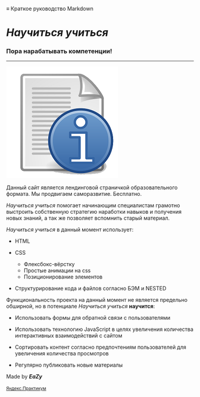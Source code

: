 ≡ Краткое руководство Markdown

# *Научиться учиться*

### Пора нарабатывать компетенции!
***

![](/images/text-x-readme_svg.png)

Данный сайт является лендинговой страничкой образовательного формата. Мы продвигаем саморазвитие. Бесплатно.

*Научиться учиться* помогает начинающим специалистам грамотно выстроить собственную стратегию наработки навыков и получения новых знаний, а так же позволяет вспомнить старый материал. 

*Научиться учиться* в данный момент использует:

* HTML

* CSS
	* Флексбокс-вёрстку
    * Простые анимации на css
    * Позиционирование элементов
* Структурирование кода и файлов согласно БЭМ и NESTED

Функциональность проекта на данный момент не является предельно обширной, но в потенциале *Научиться учиться* **научится**:

* Использовать формы для обратной связи с пользователями

* Использовать технологию JavaScript в целях увеличения количества интерактивных взаимодействий с сайтом

* Сортировать контент согласно предпочтениям пользователей для увеличения количества просмотров

* Регулярно публиковать новые материалы 



Made by ***EaZy***

<small>[Яндекс.Практикум](https://practicum.yandex.ru)</small>


